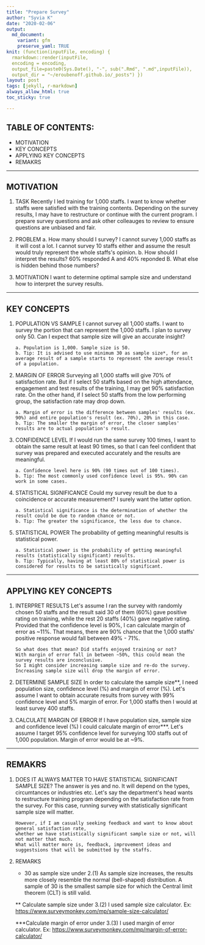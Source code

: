 ```yaml
---
title: "Prepare Survey"
author: "Syvia K"
date: "2020-02-06"
output:
  md_document:
    variant: gfm
    preserve_yaml: TRUE
knit: (function(inputFile, encoding) {
  rmarkdown::render(inputFile, 
  encoding = encoding, 
  output_file=paste0(Sys.Date(), "-", sub(".Rmd", ".md",inputFile)), 
  output_dir = "~/eroubenoff.github.io/_posts") })
layout: post
tags: [jekyll, r-markdown]
always_allow_html: true
toc_sticky: true

---
```


## TABLE OF CONTENTS:
* MOTIVATION
* KEY CONCEPTS
* APPLYING KEY CONCEPTS
* REMAKRS

***

## MOTIVATION
1. TASK
       Recently I led training for 1,000 staffs. I want to know whether staffs were satisfied with the training contents.
       Depending on the survey results, I may have to restructure or continue with the current program.
       I prepare survey questions and ask other colleauges to review to ensure questions are unbiased and fair. 
       
2. PROBLEM
       a. How many should I survey? 
          I cannot survey 1,000 staffs as it will cost a lot. 
          I cannot survey 10 staffs either and assume the result would truly represent the whole staffs's opinion.
       b. How should I interpret the results? 
          60% responded A and 40% reponded B. What else is hidden behind those numbers?
       
3. MOTIVATION
       I want to determine optimal sample size and understand how to interpret the survey results.
       
***       
## KEY CONCEPTS
1. POPULATION VS SAMPLE
       I cannot survey all 1,000 staffs. I want to survey the portion that can represent the 1,000 staffs.
       I plan to survey only 50. Can I expect that sample size will give an accurate insight?  
   
       a. Population is 1,000. Sample size is 50.
       b. Tip: It is advised to use minimum 30 as sample size*, for an average result of a sample starts to represent the average result of a population.
       
2. MARGIN OF ERROR
       Surveying all 1,000 staffs will give 70% of satisfaction rate. 
       But if I select 50 staffs based on the high attendance, engagement and test results of the training, I may get 90% satisfaction rate.
       On the other hand, if I select 50 staffs from the low performing group, the satisfaction rate may drop down. 

       a. Margin of error is the difference between samples' results (ex. 90%) and entire population's result (ex. 70%), 20% in this case.
       b. Tip: The smaller the margin of error, the closer samples' results are to actual population's result. 
  
3. CONFIDENCE LEVEL
       If I would run the same survey 100 times, I want to obtain the same result at least 90 times, 
       so that I can feel confident that survey was prepared and executed accurately and the results are meaningful.
 
       a. Confidence level here is 90% (90 times out of 100 times). 
       b. Tip: The most commonly used confidence level is 95%. 90% can work in some cases. 
   
4. STATISTICAL SIGNIFICANCE
       Could my survey result be due to a coincidence or accurate measurement? I surely want the latter option.
   
       a. Statistical significance is the determination of whether the result could be due to random chance or not.
       b. Tip: The greater the significance, the less due to chance.
       
5. STATISTICAL POWER
       The probability of getting meaningful results is statistical power.
   
       a. Statistical power is the probability of getting meaningful results (statistically significant) results. 
       b. Tip: Typically, having at least 80% of statistical power is considered for results to be satistically significant.

***
## APPLYING KEY CONCEPTS
1. INTERPRET RESULTS
       Let's assume I ran the survey with randomly chosen 50 staffs and the result said 30 of them (60%) gave positive rating on training,
       while the rest 20 staffs (40%) gave negative rating. Provided that the confidence level is 90%, I can calculate margin of error as ~11%.
       That means, there are 90% chance that the 1,000 staffs' positive response would fall between 49% - 71%.  
       
       So what does that mean? Did staffs enjoyed training or not? 
       With margin of error fall in between ~50%, this could mean the survey results are inconclusive. 
       So I might consider increasing sample size and re-do the survey. Increasing sample size will drop the margin of error.
       
2. DETERMINE SAMPLE SIZE
       In order to calculate the sample size**, I need population size, confidence level (%) and margin of error (%).
       Let's assume I want to obtain accurate results from survey with 99% confidence level and 5% margin of error.
       For 1,000 staffs then I would at least survey 400 staffs. 
   
3. CALCULATE MARGIN OF ERROR
       If I have population size, sample size and confidence level (%) I could calculate margin of error***.
       Let's assume I target 95% confidence level for surveying 100 staffs out of 1,000 population.
       Margin of error would be at ~9%. 

***

## REMAKRS
1. DOES IT ALWAYS MATTER TO HAVE STATISTICAL SIGNIFICANT SAMPLE SIZE?
       The answer is yes and no. It will depend on the types, circumtances or industries etc.
       Let's say the department's head wants to restructure training program depending on the satisfaction rate from the survey.
       For this case, running survey with statistically significant sample size will matter.
       
       However, if I am casually seeking feedback and want to know about general satisfaction rate, 
       whether we have statistically significant sample size or not, will not matter that much. 
       What will matter more is, feedback, improvement ideas and suggestsions that will be submitted by the staffs.

2. REMARKS
    *  30 as sample size under 2.(1) 
       As sample size increases, the results more closely resemble the normal (bell-shaped) distribution. 
       A sample of 30 is the smallest sample size for which the Central limit theorem (CLT) is still valid.

    ** Calculate sample size under 3.(2)
       I used sample size calculator. Ex: https://www.surveymonkey.com/mp/sample-size-calculator/
       
    ***Calculate margin of error under 3.(3)
       I used margin of error calculator. Ex: https://www.surveymonkey.com/mp/margin-of-error-calculator/

